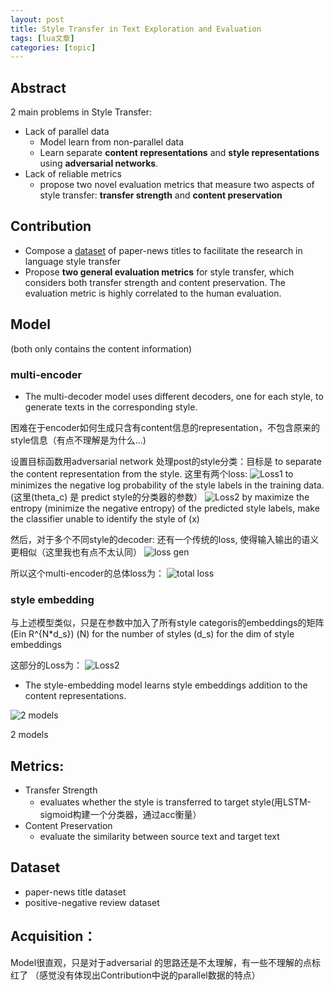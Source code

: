 ```yaml
---
layout: post
title: Style Transfer in Text Exploration and Evaluation 
tags: [lua文章]
categories: [topic]
---
```

## Abstract

2 main problems in Style Transfer:

  * Lack of parallel data 
    * Model learn from non-parallel data
    * Learn separate **content representations** and **style representations** using **adversarial networks**.
  * Lack of reliable metrics 
    * propose two novel evaluation metrics that measure two aspects of style transfer: **transfer strength** and **content preservation**

## Contribution

  * Compose a [dataset](https://github.com/fuzhenxin/textstyletransferdata) of paper-news titles to facilitate the research in language style transfer
  * Propose **two general evaluation metrics** for style transfer, which considers both transfer strength and content preservation. The evaluation metric is highly correlated to the human evaluation.

## Model

(both only contains the content information)

### multi-encoder

  * The multi-decoder model uses different decoders, one for each style, to generate texts in the corresponding style.

困难在于encoder如何生成只含有content信息的representation，不包含原来的style信息（有点不理解是为什么…)

设置目标函数用adversarial network 处理post的style分类：目标是 to separate the content
representation from the style. 这里有两个loss:
![Loss1](http://static.zybuluo.com/Preke/qhmh4o4giu7h1z3krd3n9qnb/image_1cs8n1gskhhu11r3ket1g1kaqbs.png)
to minimizes the negative log probability of the style labels in the training
data. (这里(theta_c) 是 predict style的分类器的参数）
![Loss2](http://static.zybuluo.com/Preke/y8oee035db5o9qpekcx5mhok/image_1cs8n5qv9v9k11611sqv1tu415sq19.png)
by maximize the entropy (minimize the negative entropy) of the predicted style
labels, make the classifier unable to identify the style of (x)

然后，对于多个不同style的decoder: 还有一个传统的loss, 使得输入输出的语义更相似（这里我也有点不太认同） ![loss
gen](http://static.zybuluo.com/Preke/9b6a2z85xixmuk43xn11b85b/image_1cs8nfl7k14a91ro31stf5r11l5o1m.png)

所以这个multi-encoder的总体loss为： ![total
loss](http://static.zybuluo.com/Preke/ee85f56nen42jcewrseks92w/image_1cs8ngdnh1m6h127l4nc1jol15823.png)

### style embedding

与上述模型类似，只是在参数中加入了所有style categoris的embeddings的矩阵(Ein R^{N*d_s}) (N) for the
number of styles (d_s) for the dim of style embeddings

这部分的Loss为：
![Loss2](http://static.zybuluo.com/Preke/vo7860x0z6e0jd2643citxrq/image_1cs8nq9t11a4r71e1nh69k2l7q2g.png)

  * The style-embedding model learns style embeddings addition to the content representations.

![2
models](http://static.zybuluo.com/Preke/e1obhx207tcemqi309feb66d/image_1cs8ea9g6ic51tk367h1ob07gs9.png)

2 models

## Metrics:

  * Transfer Strength 
    * evaluates whether the style is transferred to target style(用LSTM-sigmoid构建一个分类器，通过acc衡量）
  * Content Preservation 
    * evaluate the similarity between source text and target text

## Dataset

  * paper-news title dataset
  * positive-negative review dataset

## Acquisition：

Model很直观，只是对于adversarial 的思路还是不太理解，有一些不理解的点标红了
（感觉没有体现出Contribution中说的parallel数据的特点）